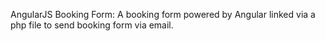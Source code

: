 AngularJS Booking Form: A booking form powered by Angular linked via a php file to send booking form via email.